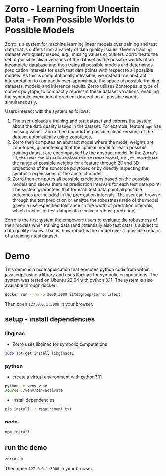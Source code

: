# Zorro - Learning from Uncertain Data - From Possible Worlds to Possible Models

Zorro is a system for machine learning linear models over training and test data that is suffers from a variety of data quality issues. Given a training dataset with quality issues, e.g., missing values or outliers, Zorro treats the set of possible clean versions of the dataset as the possible worlds of an incomplete database and then trains all possible models and determines predication intervals for each test data points with respect to all possible models. As this is computationally infeasible, we instead use abstract interpretation to compactly over-approximate the space of possible training datasets, models, and inference results. Zorro utilizes Zonotopes, a type of convex polytope, to compactly represent these dataset variations, enabling the symbolic execution of gradient descent on all possible worlds simultaneously.

Users interact with the system as follows:

1. The user uploads a training and test dataset and informs the system about the data quality issues in the dataset. For example, feature `age` has missing values. Zorro then bounds the possible clean versions of the dataset automatically using zonotopes.
2. Zorro then computes an abstract model where the model weights are zonotopes, guaranteeing that the optimal model for each possible training dataset are encompassed by the abstract model. In the Zorro's UI, the user can visually explore this abstract model, e.g., to investigate the range of possible weights for a feature through 2D and 3D projections of the zonotope polytopes or by directly inspecting the symbolic expressions of the abstract model.
3. Zorro then computes all possible predictions based on the possible models and shows them as predication intervals for each test data point. The system guarantees that for each test data point all possible outcomes are included in the predication intervals. The user can browse through the test prediction or analyze the robustness ratio of the model (given a user-specified tolerance on the width of prediction intervals, which fraction of test datapoints receive a robust prediction).

Zorro is the first system the empowers users to evaluate the robustness of their models when training data (and potentially also test data) is subject to data quality issues. That is, how robust is the model over all possible repairs of a training / test dataset.

# Demo

This demo is a node application that executes python code from within javascript using a library and uses libginac for symbolic computations. The system was tested on Ubuntu 22.04 with python 3.11. The system is also available through docker:

```sh
docker run --rm -p 3000:3000 iitdbgroup/zorro:latest
```

Then open `127.0.0.1:3000` in your browser.

## setup - install dependencies

### libginac

- Zorro uses libginac for symbolic computations

```sh
sudo apt-get install libginac11
```

### python

- create a virtual environment with python3.11

```sh
python -m venv venv
source ./venv/bin/activate
```

- install dependencies

```sh
pip install -r requirement.txt
```

### node

```sh
npm install
```

## run the demo

```sh
zorro.sh
```

Then open `127.0.0.1:3000` in your browser.
